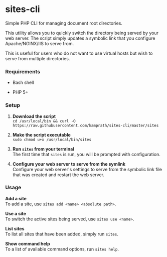# sites-cli
Simple PHP CLI for managing document root directories.

This utility allows you to quickly switch the directory being served by your web server. The script simply updates a symbolic link that you configure Apache/NGINX/IIS to serve from.

This is useful for users who do not want to use virtual hosts but wish to serve from multiple directories.

### Requirements
* Bash shell

* PHP 5+


### Setup
1. **Download the script**
  <br>`cd /usr/local/bin && curl -O https://raw.githubusercontent.com/kamprath/sites-cli/master/sites`

2. **Make the script executable**
  <br>`sudo chmod u+x /usr/local/bin/sites`

3. **Run `sites` from your terminal**
  <br>The first time that `sites` is run, you will be prompted with configuration.

4. **Configure your web server to serve from the symlink**
  <br>Configure your web server's settings to serve from the symbolic link file that was created and restart the web server.

### Usage
**Add a site**
<br>To add a site, use `sites add <name> <absolute path>`.

**Use a site**
<br>To switch the active sites being served, use `sites use <name>`.

**List sites**
<br>To list all sites that have been added, simply run `sites`.

**Show command help**
<br>To a list of available command options, run `sites help`.
